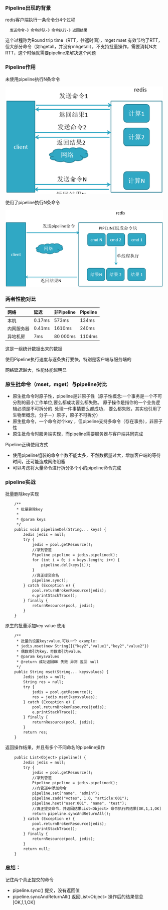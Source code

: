 ### Pipeline出现的背景

redis客户端执行一条命令分4个过程

```
  发送命令-》命令排队-》命令执行-》返回结果
```

这个过程称为Round trip time（RTT，往返时间），mget mset 有效节约了RTT，但大部分命令（如hgetall，并没有mhgetall），不支持批量操作，需要消耗N次RTT，这个时候就需要pipeline来解决这个问题

### Pipeline作用

未使用pipeline执行N条命令

![](/assets/721384781jikfasa.png)

使用了pipeline执行N条命令

![](/assets/uifuias898943.png)

### 两者性能对比

| 网络 | 延迟 | 非Pipeline | Pipeline |
| :--- | :--- | :--- | :--- |
| 本机 | 0.17ms | 573ms | 134ms |
| 内网服务器 | 0.41ms | 1610ms | 240ms |
| 异地机房 | 7ms | 80 000ms | 1104ms |

这是一组统计数据出来的数据

使用Pipeline执行速度与逐条执行要快，特别是客户端与服务端的

网络延迟越大，性能体能越明显

### 原生批命令（mset，mget）与pipeline对比

* 原生批命令时原子性，pipeline是非原子性（原子性概念:一个事务是一个不可分割的最小工作单位,要么都成功要么都失败。
  原子操作是指你的一个业务逻辑必须是不可拆分的. 处理一件事情要么都成功，
  要么都失败，其实也引用了生物里概念，分子－〉原子，原子不可拆分）
* 原生批命令，一个命令对个key ，但pipeline支持多命令（存在事务），非原子性
* 原生批命令时服务端实现，而pipeline需要服务器与客户端共同完成

Pipeline正确使用方式

* 使用pipeline组装的命令个数不能太多，不然数据量过大，增加客户端的等待时间，还可能造成网络阻塞
* 可以考虑将大量命令进行拆分多个小的pipeline命令完成

### pipeline实战

批量删除key实现

```
    /**
     * 批量删除key
     *
     * @param keys
     */
    public void pipelineDel(String... keys) {
        Jedis jedis = null;
        try {
            jedis = pool.getResource();
            //拿到管道
            Pipeline pipeline = jedis.pipelined();
            for (int i = 0; i < keys.length; i++) {
                pipeline.del(keys[i]);
            }
            //真正提交命名
            pipeline.sync();
        } catch (Exception e) {
            pool.returnBrokenResource(jedis);
            e.printStackTrace();
        } finally {
            returnResource(pool, jedis);
        }
    }
```

原生的批量添加key value 使用

```
    /**
     * 批量的设置key:value,可以一个 example: 
     * jedis.mset(new String[]{"key2","value1","key2","value2"})
     * 偶数索引为key，奇数索引为value。
     * @param keysvalues
     * @return 成功返回OK 失败 异常 返回 null
     */
    public String mset(String... keysvalues) {
        Jedis jedis = null;
        String res = null;
        try {
            jedis = pool.getResource();
            res = jedis.mset(keysvalues);
        } catch (Exception e) {
            pool.returnBrokenResource(jedis);
            e.printStackTrace();
        } finally {
            returnResource(pool, jedis);
        }
        return res;
    }
```

返回操作结果，并且有多个不同命名的pipeline操作

```
    public List<Object> pipeline() {
        Jedis jedis = null;
        try {
            jedis = pool.getResource();
            //拿到管道
            Pipeline pipeline = jedis.pipelined();
            //向管道中添加命令
            pipeline.set("name", "admin");
            pipeline.zadd("votes", 1.0, "article:001");
            pipeline.hset("user:001", "name", "test");
            //真正提交命令，并返回结果List<Object> 命令执行的结果[OK,1,1,OK]
            return pipeline.syncAndReturnAll();
        } catch (Exception e) {
            pool.returnBrokenResource(jedis);
            e.printStackTrace();
        } finally {
            returnResource(pool, jedis);
        }
        return null;
    }
```

### 总结：

记住两个真正提交的命令

* pipeline.sync\(\) 提交，没有返回值
* pipeline.syncAndReturnAll\(\) 返回List&lt;Object&gt; 操作后的结果信息\[OK,1,1,OK\]



